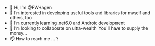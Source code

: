 - 👋 Hi, I’m @FWHagen
- 👀 I’m interested in developing useful tools and libraries for myself and others, too
- 🌱 I’m currently learning .net6.0 and Android development
- 💞️ I’m looking to collaborate on ultra-wealth.  You'll have to supply the money...
- 📫 How to reach me ... ?

<!---
FWHagen/FWHagen is a ✨ special ✨ repository because its `README.md` (this file) appears on your GitHub profile.
You can click the Preview link to take a look at your changes.
--->
